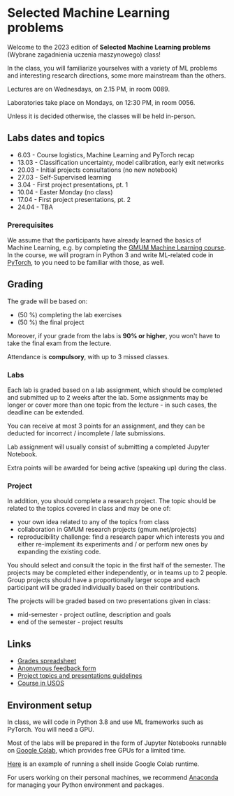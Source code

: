 # Selected Machine Learning problems

Welcome to the 2023 edition of **Selected Machine Learning problems** (Wybrane zagadnienia uczenia maszynowego) class!

In the class, you will familiarize yourselves with a variety of ML problems and interesting research directions, some more mainstream than the others.

Lectures are on Wednesdays, on 2.15 PM, in room 0089.

Laboratories take place on Mondays, on 12:30 PM, in room 0056. 

Unless it is decided otherwise, the classes will be held in-person.


## Labs dates and topics


* 6.03 - Course logistics, Machine Learning and PyTorch recap
* 13.03 - Classification uncertainty, model calibration, early exit networks
* 20.03 - Initial projects consultations (no new notebook)
* 27.03 - Self-Supervised learning
* 3.04 - First project presentations, pt. 1
* 10.04 - Easter Monday (no class)
* 17.04 - First project presentations, pt. 2
* 24.04 - TBA

### Prerequisites

We assume that the participants have already learned the basics of Machine Learning, e.g. by completing the [GMUM Machine Learning course](https://github.com/gmum/ml2021-22).
In the course, we will program in Python 3 and write ML-related code in [PyTorch](https://pytorch.org/), to you need to be familiar with those, as well.

## Grading

The grade will be based on:
* (50 %) completing the lab exercises
* (50 %) the final project

Moreover, if your grade from the labs is **90% or higher**, you won't have to take the final exam from the lecture.

Attendance is **compulsory**, with up to 3 missed classes. 


### Labs

Each lab is graded based on a lab assignment, which should be completed and submitted up to 2 weeks after the lab. Some assignments may be longer or cover more than one topic from the lecture - in such cases, the deadline can be extended.

You can receive at most 3 points for an assignment, and they can be deducted for incorrect / incomplete / late submissions. 

Lab assignment will usually consist of submitting a completed Jupyter Notebook.

Extra points will be awarded for being active (speaking up) during the class.

### Project

In addition, you should complete a research project. The topic should be related to the topics covered in class and may be one of:
* your own idea related to any of the topics from class
* collaboration in GMUM research projects (gmum.net/projects)
* reproducibility challenge: find a research paper which interests you and either re-implement its experiments and / or perform new ones by expanding the existing code.

You should select and consult the topic in the first half of the semester. The projects may be completed either independently, or in teams up to 2 people. Group projects should have a proportionally larger scope and each participant will be graded individually based on their contributions.

The projects will be graded based on two presentations given in class:
* mid-semester - project outline, description and goals
* end of the semester - project results 


## Links

* [Grades spreadsheet](https://docs.google.com/spreadsheets/d/1DdN5fPNtQ9XuykV9BqwDX_DqAhS5hh05cgI-qUBU-jo/edit?usp=sharing)
* [Anonymous feedback form](https://forms.gle/5AUbb7wAdfB1Mz2D9)
* [Project topics and presentations guidelines](https://docs.google.com/document/d/1_lKQeSeLp7E99O0MIVR5lL_wMTnwxH1nu4O_ZHGUGBs/edit?usp=sharing)
* [Course in USOS](https://www.usosweb.uj.edu.pl/kontroler.php?_action=katalog2/przedmioty/pokazPrzedmiot&prz_kod=WMI.II-WZUM-S)


## Environment setup

In class, we will code in Python 3.8 and use ML frameworks such as PyTorch. You will need a GPU. 

Most of the labs will be prepared in the form of Jupyter Notebooks runnable on [Google Colab](https://colab.research.google.com/?utm_source=scs-index), which provides free GPUs for a limited time.

[Here](https://colab.research.google.com/github/DarremMolko/Hoarder-Colab-Notebooks/blob/master/Google_Colab_Shell.ipynb) is an example of running a shell inside Google Colab runtime.

For users working on their personal machines, we recommend [Anaconda](https://docs.conda.io/projects/conda/en/latest/user-guide/getting-started.html) for managing your Python environment and packages.



